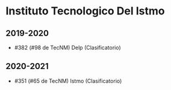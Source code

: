 # Instituto Tecnologico Del Istmo

## 2019-2020

- #382 (#98 de TecNM) Delp (Clasificatorio)

## 2020-2021

- #351 (#65 de TecNM) Istmo  (Clasificatorio)


